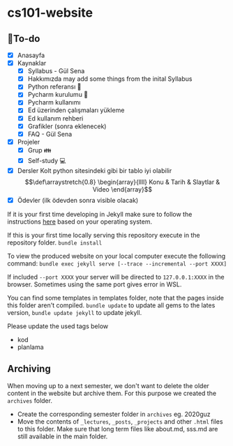 # cs101-website

## :memo:To-do 
- [x] Anasayfa
- [x] Kaynaklar
    - [x] Syllabus - Gül Sena
    - [x] Hakkımızda
        may add some things from the inital Syllabus
    - [x] Python referansı :snake: 
    - [x] Pycharm kurulumu :snake: 
    - [x] Pycharm kullanımı
    - [x] Ed üzerinden çalışmaları yükleme
    - [x] Ed kullanım rehberi
    - [x] Grafikler (sonra eklenecek)
    - [x] FAQ - Gül Sena
- [x] Projeler
    - [x] Grup :family:
    - [x] Self-study :computer:
- [x] Dersler
    Kolt python sitesindeki gibi bir tablo iyi olabilir
$$\def\arraystretch{0.8} \begin{array}{llll} Konu & Tarih & Slaytlar & Video \end{array}$$
- [x] Ödevler (ilk ödevden sonra visible olacak)

If it is your first time developing in Jekyll make sure to follow the instructions [here](https://jekyllrb.com/docs/installation/#requirements) based on your operating system.

If this is your first time locally serving this repository execute in the repository folder.
```bundle install```

To view the produced website on your local computer execute the following command:
```bundle exec jekyll serve [--trace --incremental --port XXXX]```

If included `--port XXXX` your server will be directed to `127.0.0.1:XXXX` in the browser. Sometimes using the same port gives error in WSL.

You can find some templates in templates folder, note that the pages inside this folder aren't compiled.
`bundle update` to update all gems to the lates version, `bundle update jekyll` to update jekyll.

Please update the used tags below
- kod
- planlama

## Archiving
When moving up to a next semester, we don't want to delete the older content in the website but archive them. For this purpose we created the `archives` folder. 
- Create the corresponding semester folder in `archives` eg. 2020guz
- Move the contents of `_lectures`, `_posts`, `_projects` and other `.html` files to this folder. Make sure that long term files like about.md, sss.md are still available in the main folder.